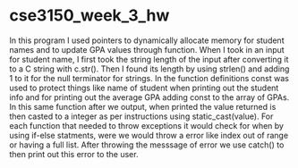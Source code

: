 # cse3150_week_3_hw

In this program I used pointers to dynamically allocate memory for student names and to update GPA values through function. When I took in an input for student name, I first took the string length of the input after converting it to a C string with c.str(). Then I found its length by using strlen() and adding 1 to it for the null terminator for strings. In the function definitions const was used to protect things like name of student when printing out the student info and for printing out the average GPA adding const to the array of GPAs. In this same function after we output, when printed the value returned is then casted to a integer as per instructions using static_cast<int>(value). For each function that needed to throw exceptions it would check for when by using if-else statments, were we would throw a error like index out of range or having a full list. After throwing the messsage of error we use catch() to then print out this error to the user. 
